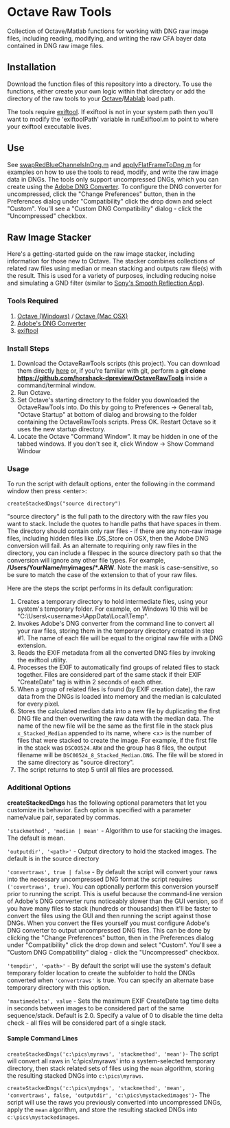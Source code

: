 # Octave Raw Tools

Collection of Octave/Matlab functions for working with DNG raw image files, including reading, modifying, and writing the raw CFA bayer data contained in DNG raw image files.

## Installation

Download the function files of this repository into a directory. To use the functions, either create your own logic within that directory or add the directory of the raw tools to your [Octave](https://octave.org/doc/v4.0.1/Manipulating-the-Load-Path.html)/[Mablab](https://www.mathworks.com/help/matlab/ref/addpath.html) load path.

The tools require [exiftool](https://exiftool.org/). If exiftool is not in your system path then you'll want to modify the 'exiftoolPath' variable in runExiftool.m to point to where your exiftool executable lives.

## Use
See [swapRedBlueChannelsInDng.m](https://github.com/horshack-dpreview/OctaveRawTools/blob/master/swapRedBlueChannelsInDng.m) and [applyFlatFrameToDng.m](https://github.com/horshack-dpreview/OctaveRawTools/blob/master/applyFlatFrameToDng.m) for examples on how to use the tools to read, modify, and write the raw image data in DNGs. The tools only support uncompressed DNGs, which you can create using the [Adobe DNG Converter](https://helpx.adobe.com/photoshop/using/adobe-dng-converter.html). To configure the DNG converter for uncompressed, click the "Change Preferences" button, then in the Preferences dialog under "Compatibility" click the drop down and select "Custom". You'll see a "Custom DNG Compatibility" dialog - click the "Uncompressed" checkbox.

## Raw Image Stacker
Here's a getting-started guide on the raw image stacker, including information for those new to Octave. The stacker combines collections of related raw files using median or mean stacking and outputs raw file(s) with the result. This is used for a variety of purposes, including reducing noise and simulating a GND filter (similar to [Sony's Smooth Reflection App](https://www.playmemoriescameraapps.com/portal/usbdetail.php?eid=IS9104-NPIA09014_00-000011)).

### Tools Required
1. [Octave (Windows)](https://www.gnu.org/software/octave/download#ms-windows) / [Octave (Mac OSX)](https://octave-app.org/Download.html)
2. [Adobe's DNG Converter](https://helpx.adobe.com/photoshop/using/adobe-dng-converter.html)
3. [exiftool](https://exiftool.org/)

### Install Steps
1. Download the OctaveRawTools scripts (this project). You can download them directly [here](https://github.com/horshack-dpreview/OctaveRawTools/archive/refs/heads/master.zip) or, if you're familiar with git, perform a **git clone https://github.com/horshack-dpreview/OctaveRawTools** inside a command/terminal window.
2. Run Octave.
3. Set Octave's starting directory to the folder you downloaded the OctaveRawTools into. Do this by going to Preferences -> General tab, "Octave Startup" at bottom of dialog and browsing to the folder containing the OctaveRawTools scripts. Press OK. Restart Octave so it uses the new startup directory.
4. Locate the Octave "Command Window". It may be hidden in one of the tabbed windows. If you don't see it, click Window -> Show Command Window

### Usage
To run the script with default options, enter the following in the command window then press \<enter\>:

`createStackedDngs("source directory")`

"source directory" is the full path to the directory with the raw files you want to stack. Include the quotes to handle paths that have spaces in them. The directory should contain only raw files - if there are any non-raw image files, including hidden files like .DS_Store on OSX, then the Adobe DNG conversion will fail. As an alternate to requiring only raw files in the directory, you can include a filespec in the source directory path so that the conversion will ignore any other file types. For example, **/Users/YourName/myimages/*.ARW**. Note the mask is case-sensitive, so be sure to match the case of the extension to that of your raw files.

Here are the steps the script performs in its default configuration:
1. Creates a temporary directory to hold intermediate files, using your system's temporary folder. For example, on Windows 10 this will be "C:\Users\\<username\>\AppData\Local\Temp\".
2. Invokes Adobe's DNG converter from the command line to convert all your raw files, storing them in the temporary directory created in step #1. The name of each file will be equal to the original raw file with a DNG extension.
3. Reads the EXIF metadata from all the converted DNG files by invoking the exiftool utility.
4. Processes the EXIF to automatically find groups of related files to stack together. Files are considered part of the same stack if their EXIF "CreateDate" tag is within 2 seconds of each other.
5. When a group of related files is found (by EXIF creation date), the raw data from the DNGs is loaded into memory and the median is calculated for every pixel.
6. Stores the calculated median data into a new file by duplicating the first DNG file and then overwriting the raw data with the median data. The name of the new file will be the same as the first file in the stack plus `x_Stacked_Median` appended to its name, where \<x\> is the number of files that were stacked to create the image. For example, if the first file in the stack was `DSC00524.ARW` and the group has 8 files, the output filename will be `DSC00524_8_Stacked_Median.DNG`. The file will be stored in the same directory as "source directory".
7. The script returns to step 5 until all files are processed.

### Additional Options
**createStackedDngs** has the following optional parameters that let you customize its behavior. Each option is specified with a parameter name/value pair, separated by commas.

`'stackmethod', 'median | mean'` - Algorithm to use for stacking the images. The default is mean.

`'outputdir', '<path>'` - Output directory to hold the stacked images. The default is in the source directory

`'convertraws', true | false` - By default the script will convert your raws into the necessary uncompressed DNG format the script requires `('covertraws', true)`. You can optionally perform this conversion yourself prior to running the script. This is useful because the command-line version of Adobe's DNG converter runs noticeably slower than the GUI version, so if you have many files to stack (hundreds or thousands) then it'll be faster to convert the files using the GUI and then running the script against those DNGs. When you convert the files yourself you must configure Adobe's DNG converter to output uncompressed DNG files. This can be done by clicking the "Change Preferences" button, then in the Preferences dialog under "Compatibility" click the drop down and select "Custom". You'll see a "Custom DNG Compatibility" dialog - click the "Uncompressed" checkbox.

`'tempdir', '<path>'` - By default the script will use the system's default temporary folder location to create the subfolder to hold the DNGs converted when `'convertraws'` is true. You can specify an alternate base temporary directory with this option.

`'maxtimedelta', value` - Sets the maximum EXIF CreateDate tag time delta in seconds between images to be considered part of the same sequence/stack. Default is 2.0. Specify a value of 0 to disable the time delta check - all files will be considered part of a single stack.

#### Sample Command Lines
`createStackedDngs('c:\pics\myraws', 'stackmethod', 'mean')`- The script will convert all raws in 'c:\pics\myraws' into a system-selected temporary directory, then stack related sets of files using the `mean` algorithm, storing the resulting stacked DNGs into `c:\pics\myraws`.

`createStackedDngs('c:\pics\mydngs', 'stackmethod', 'mean', 'convertraws', false, 'outputdir', 'c:\pics\mystackedimages')`- The script will use the raws you previously converted into uncompressed DNGs, apply the `mean` algorithm, and store the resulting stacked DNGs into `c:\pics\mystackedimages`.
